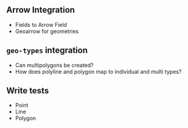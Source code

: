 ## Arrow Integration 

- Fields to Arrow Field
- Geoarrow for geometries


## `geo-types` integration

- Can multipolygons be created? 
- How does polyline and polygon map to individual and multi types?


## Write tests

- Point
- Line
- Polygon